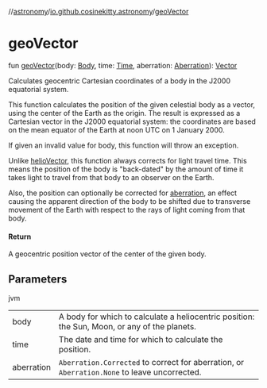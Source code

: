 //[astronomy](../../index.md)/[io.github.cosinekitty.astronomy](index.md)/[geoVector](geo-vector.md)

# geoVector

fun [geoVector](geo-vector.md)(body: [Body](-body/index.md), time: [Time](-time/index.md), aberration: [Aberration](-aberration/index.md)): [Vector](-vector/index.md)

Calculates geocentric Cartesian coordinates of a body in the J2000 equatorial system.

This function calculates the position of the given celestial body as a vector, using the center of the Earth as the origin.  The result is expressed as a Cartesian vector in the J2000 equatorial system: the coordinates are based on the mean equator of the Earth at noon UTC on 1 January 2000.

If given an invalid value for body, this function will throw an exception.

Unlike [helioVector](helio-vector.md), this function always corrects for light travel time. This means the position of the body is "back-dated" by the amount of time it takes light to travel from that body to an observer on the Earth.

Also, the position can optionally be corrected for [aberration](https://en.wikipedia.org/wiki/Aberration_of_light), an effect causing the apparent direction of the body to be shifted due to transverse movement of the Earth with respect to the rays of light coming from that body.

#### Return

A geocentric position vector of the center of the given body.

## Parameters

jvm

| | |
|---|---|
| body | A body for which to calculate a heliocentric position: the Sun, Moon, or any of the planets. |
| time | The date and time for which to calculate the position. |
| aberration | `Aberration.Corrected` to correct for aberration, or `Aberration.None` to leave uncorrected. |
